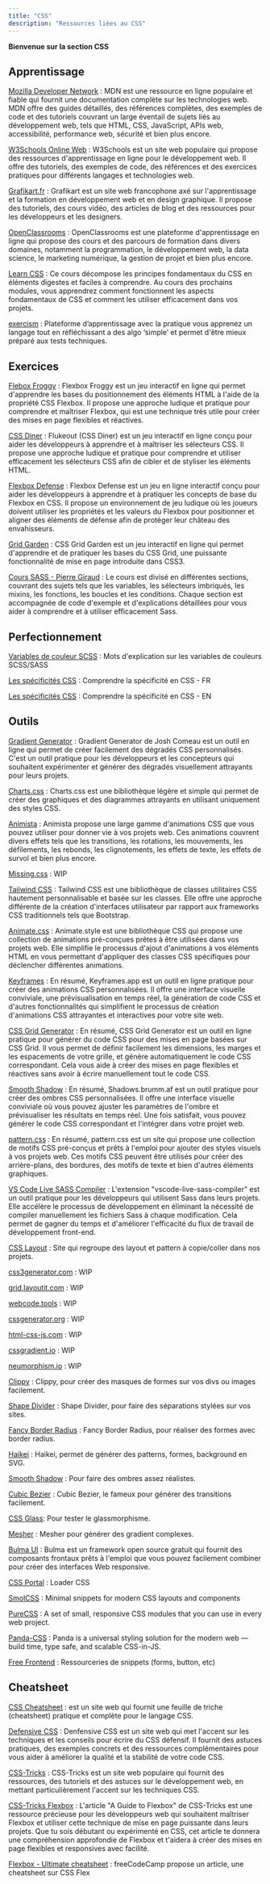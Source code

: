```yaml
---
title: "CSS"
description: "Ressources liées au CSS"
---
```


**Bienvenue sur la section CSS**


## Apprentissage

[Mozilla Developer Network](https://developer.mozilla.org/fr/) : MDN est une ressource en ligne populaire et fiable qui fournit une documentation complète sur les technologies web. MDN offre des guides détaillés, des références complètes, des exemples de code et des tutoriels couvrant un large éventail de sujets liés au développement web, tels que HTML, CSS, JavaScript, APIs web, accessibilité, performance web, sécurité et bien plus encore.

[W3Schools Online Web](https://www.w3schools.com/default.asp) : W3Schools est un site web populaire qui propose des ressources d'apprentissage en ligne pour le développement web. Il offre des tutoriels, des exemples de code, des références et des exercices pratiques pour différents langages et technologies web.

[Grafikart.fr](https://grafikart.fr/) : Grafikart est un site web francophone axé sur l'apprentissage et la formation en développement web et en design graphique. Il propose des tutoriels, des cours vidéo, des articles de blog et des ressources pour les développeurs et les designers.

[OpenClassrooms](https://openclassrooms.com/fr/) : OpenClassrooms est une plateforme d'apprentissage en ligne qui propose des cours et des parcours de formation dans divers domaines, notamment la programmation, le développement web, la data science, le marketing numérique, la gestion de projet et bien plus encore.

[Learn CSS](https://web.dev/learn/css/) : Ce cours décompose les principes fondamentaux du CSS en éléments digestes et faciles à comprendre. Au cours des prochains modules, vous apprendrez comment fonctionnent les aspects fondamentaux de CSS et comment les utiliser efficacement dans vos projets. 

[exercism](https://exercism.org/) : Plateforme d’apprentissage avec la pratique vous apprenez un langage tout en réfléchissant a des algo ‘simple’ et permet d'être mieux préparé aux tests techniques.

## Exercices 

[Flebox Froggy](https://flexboxfroggy.com/#fr) : Flexbox Froggy est un jeu interactif en ligne qui permet d'apprendre les bases du positionnement des éléments HTML à l'aide de la propriété CSS Flexbox. Il propose une approche ludique et pratique pour comprendre et maîtriser Flexbox, qui est une technique très utile pour créer des mises en page flexibles et réactives.

[CSS Diner](https://flukeout.github.io/) : Flukeout (CSS Diner) est un jeu interactif en ligne conçu pour aider les développeurs à apprendre et à maîtriser les sélecteurs CSS. Il propose une approche ludique et pratique pour comprendre et utiliser efficacement les sélecteurs CSS afin de cibler et de styliser les éléments HTML.

[Flexbox Defense](http://www.flexboxdefense.com/) : Flexbox Defense est un jeu en ligne interactif conçu pour aider les développeurs à apprendre et à pratiquer les concepts de base du Flexbox en CSS. Il propose un environnement de jeu ludique où les joueurs doivent utiliser les propriétés et les valeurs du Flexbox pour positionner et aligner des éléments de défense afin de protéger leur château des envahisseurs.

[Grid Garden](https://cssgridgarden.com/#fr) : CSS Grid Garden est un jeu interactif en ligne qui permet d'apprendre et de pratiquer les bases du CSS Grid, une puissante fonctionnalité de mise en page introduite dans CSS3.

[Cours SASS - Pierre Giraud](https://www.pierre-giraud.com/sass-apprendre-cours-complet/presentation-installation-sass/) : Le cours est divisé en différentes sections, couvrant des sujets tels que les variables, les sélecteurs imbriqués, les mixins, les fonctions, les boucles et les conditions. Chaque section est accompagnée de code d'exemple et d'explications détaillées pour vous aider à comprendre et à utiliser efficacement Sass.

## Perfectionnement

[Variables de couleur SCSS](https://htmlcolorcodes.com/fr/tutoriels/variables-de-couleur-scss/) : Mots d'explication sur les variables de couleurs SCSS/SASS

[Les spécificités CSS](https://resospheres.net/comprendre-la-specificite-css) : Comprendre la spécificité en CSS - FR

[Les spécificités CSS](https://csswizardry.com/2014/10/the-specificity-graph/) : Comprendre la spécificité en CSS - EN

## Outils

[Gradient Generator](https://www.joshwcomeau.com/gradient-generator/) : Gradient Generator de Josh Comeau est un outil en ligne qui permet de créer facilement des dégradés CSS personnalisés. C'est un outil pratique pour les développeurs et les concepteurs qui souhaitent expérimenter et générer des dégradés visuellement attrayants pour leurs projets.

[Charts.css](https://chartscss.org/) : Charts.css est une bibliothèque légère et simple qui permet de créer des graphiques et des diagrammes attrayants en utilisant uniquement des styles CSS.

[Animista](https://animista.net/) : Animista propose une large gamme d'animations CSS que vous pouvez utiliser pour donner vie à vos projets web. Ces animations couvrent divers effets tels que les transitions, les rotations, les mouvements, les défilements, les rebonds, les clignotements, les effets de texte, les effets de survol et bien plus encore.

[Missing.css](https://missing.style/) : WIP

[Tailwind CSS](https://tailwindcss.com/) : Tailwind CSS est une bibliothèque de classes utilitaires CSS hautement personnalisable et basée sur les classes. Elle offre une approche différente de la création d'interfaces utilisateur par rapport aux frameworks CSS traditionnels tels que Bootstrap.

[Animate.css](https://animate.style/) : Animate.style est une bibliothèque CSS qui propose une collection de animations pré-conçues prêtes à être utilisées dans vos projets web. Elle simplifie le processus d'ajout d'animations à vos éléments HTML en vous permettant d'appliquer des classes CSS spécifiques pour déclencher différentes animations.

[Keyframes](https://keyframes.app/) : En résumé, Keyframes.app est un outil en ligne pratique pour créer des animations CSS personnalisées. Il offre une interface visuelle conviviale, une prévisualisation en temps réel, la génération de code CSS et d'autres fonctionnalités qui simplifient le processus de création d'animations CSS attrayantes et interactives pour votre site web.

[CSS Grid Generator](https://cssgrid-generator.netlify.app/) : En résumé, CSS Grid Generator est un outil en ligne pratique pour générer du code CSS pour des mises en page basées sur CSS Grid. Il vous permet de définir facilement les dimensions, les marges et les espacements de votre grille, et génère automatiquement le code CSS correspondant. Cela vous aide à créer des mises en page flexibles et réactives sans avoir à écrire manuellement tout le code CSS.

[Smooth Shadow](https://shadows.brumm.af/) : En résumé, Shadows.brumm.af est un outil pratique pour créer des ombres CSS personnalisées. Il offre une interface visuelle conviviale où vous pouvez ajuster les paramètres de l'ombre et prévisualiser les résultats en temps réel. Une fois satisfait, vous pouvez générer le code CSS correspondant et l'intégrer dans votre projet web.

[pattern.css](https://bansal.io/pattern-css) : En résumé, pattern.css est un site qui propose une collection de motifs CSS pré-conçus et prêts à l'emploi pour ajouter des styles visuels à vos projets web. Ces motifs CSS peuvent être utilisés pour créer des arrière-plans, des bordures, des motifs de texte et bien d'autres éléments graphiques.

[VS Code Live SASS Compiler](https://github.com/glenn2223/vscode-live-sass-compiler) : L'extension "vscode-live-sass-compiler" est un outil pratique pour les développeurs qui utilisent Sass dans leurs projets. Elle accélère le processus de développement en éliminant la nécessité de compiler manuellement les fichiers Sass à chaque modification. Cela permet de gagner du temps et d'améliorer l'efficacité du flux de travail de développement front-end.

[CSS Layout](https://csslayout.io/) : Site qui regroupe des layout et pattern à copie/coller dans nos projets. 

[css3generator.com](css3generator.com) : WIP

[grid.layoutit.com](grid.layoutit.com) : WIP

[webcode.tools](webcode.tools) : WIP

[cssgenerator.org](cssgenerator.org) : WIP

[html-css-js.com](html-css-js.com) : WIP

[cssgradient.io](cssgradient.io) : WIP

[neumorphism.io](neumorphism.io) : WIP

[Clippy](https://bennettfeely.com/clippy/) : Clippy, pour créer des masques de formes sur vos divs ou images facilement.

[Shape Divider](https://www.shapedivider.app/) : Shape Divider, pour faire des séparations stylées sur vos sites.

[Fancy Border Radius](https://9elements.github.io/fancy-border-radius/) : Fancy Border Radius, pour réaliser des formes avec  border radius.

[Haikei](https://app.haikei.app/) : Haikei, permet de générer des patterns, formes, background en SVG.

[Smooth Shadow](https://shadows.brumm.af/) : Pour faire des ombres assez réalistes.

[Cubic Bezier](https://cubic-bezier.com/) : Cubic Bezier, le fameux pour générer des transitions  facilement.

[CSS Glass](https://css.glass/): Pour tester le glassmorphisme. 

[Mesher](https://csshero.org/mesher/) : Mesher pour générer des gradient complexes. 

[Bulma UI](https://bulma.io/) : Bulma est un framework open source gratuit qui fournit des composants frontaux prêts à l'emploi que vous pouvez facilement combiner pour créer des interfaces Web responsive.

[CSS Portal](https://www.cssportal.com/css-loader-generator/) : Loader CSS

[SmolCSS](https://smolcss.dev/) : Minimal snippets for modern CSS layouts and components

[PureCSS](https://purecss.io/) : A set of small, responsive CSS modules that you can use in every web project.

[Panda-CSS](https://github.com/chakra-ui/panda) : Panda is a universal styling solution for the modern web — build time, type safe, and scalable CSS-in-JS.

[Free Frontend](https://freefrontend.com/) : Ressourceries de snippets (forms, button, etc)


## Cheatsheet

[CSS Cheatsheet](https://htmlcheatsheet.com/css/) : est un site web qui fournit une feuille de triche (cheatsheet) pratique et complète pour le langage CSS.


[Defensive CSS](https://defensivecss.dev/) : Denfensive CSS est un site web qui met l'accent sur les techniques et les conseils pour écrire du CSS défensif. Il fournit des astuces pratiques, des exemples concrets et des ressources complémentaires pour vous aider à améliorer la qualité et la stabilité de votre code CSS.

[CSS-Tricks](https://css-tricks.com/) : CSS-Tricks est un site web populaire qui fournit des ressources, des tutoriels et des astuces sur le développement web, en mettant particulièrement l'accent sur les techniques CSS.

[CSS-Tricks Flexbox](https://css-tricks.com/snippets/css/a-guide-to-flexbox/) : L'article "A Guide to Flexbox" de CSS-Tricks est une ressource précieuse pour les développeurs web qui souhaitent maîtriser Flexbox et utiliser cette technique de mise en page puissante dans leurs projets. Que tu sois débutant ou expérimenté en CSS, cet article te donnera une compréhension approfondie de Flexbox et t'aidera à créer des mises en page flexibles et responsives avec facilité.

[Flexbox - Ultimate cheatsheet](https://www.freecodecamp.org/news/flexbox-the-ultimate-css-flex-cheatsheet/) : freeCodeCamp propose un article, une cheatsheet sur CSS Flex
